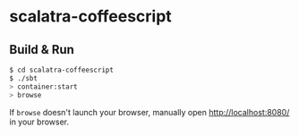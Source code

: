 # scalatra-coffeescript #

## Build & Run ##

```sh
$ cd scalatra-coffeescript
$ ./sbt
> container:start
> browse
```

If `browse` doesn't launch your browser, manually open [http://localhost:8080/](http://localhost:8080/) in your browser.
